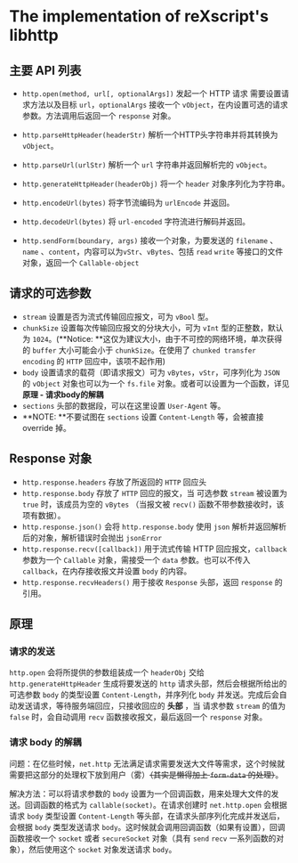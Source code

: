 # The implementation of reXscript's libhttp

## 主要 API 列表

- `http.open(method, url[, optionalArgs])` 发起一个 HTTP 请求 需要设置请求方法以及目标 `url`，`optionalArgs` 接收一个 `vObject`，在内设置可选的请求参数。方法调用后返回一个 `response` 对象。

- `http.parseHttpHeader(headerStr)` 解析一个HTTP头字符串并将其转换为 `vObject`。
- `http.parseUrl(urlStr)` 解析一个 `url` 字符串并返回解析完的 `vObject`。
- `http.generateHttpHeader(headerObj)` 将一个 `header` 对象序列化为字符串。
- `http.encodeUrl(bytes)` 将字节流编码为 `urlEncode` 并返回。
- `http.decodeUrl(bytes)` 将 `url-encoded` 字符流进行解码并返回。
- `http.sendForm(boundary, args)` 接收一个对象，为要发送的 `filename` 、`name` 、`content`，内容可以为`vStr`、`vBytes`、包括 `read` `write` 等接口的文件对象，返回一个 `Callable-object`

## 请求的可选参数

- `stream` 设置是否为流式传输回应报文，可为 `vBool` 型。
- `chunkSize` 设置每次传输回应报文的分块大小，可为 `vInt` 型的正整数，默认为 `1024`。(**Notice: **这仅为建议大小，由于不可控的网络环境，单次获得的 `buffer` 大小可能会小于 `chunkSize`。在使用了 `chunked transfer encoding` 的 `HTTP` 回应中，该项不起作用)
- `body` 设置请求的载荷（即请求报文）可为 `vBytes`，`vStr`，可序列化为 `JSON` 的 `vObject` 对象也可以为一个 `fs.file` 对象。或者可以设置为一个函数，详见 **原理 - 请求body的解耦**
- `sections` 头部的数据段，可以在这里设置 `User-Agent` 等。
- **NOTE: **不要试图在 `sections` 设置 `Content-Length` 等，会被直接 override 掉。

## Response 对象

- `http.response.headers` 存放了所返回的 `HTTP` 回应头
- `http.response.body` 存放了 `HTTP` 回应的报文，当 可选参数 `stream` 被设置为 `true` 时，该成员为空的 `vBytes` （当报文被 `recv()` 函数不带参数接收时，该项有数据）。
- `http.response.json()` 会将 `http.response.body` 使用 `json` 解析并返回解析后的对象，解析错误时会抛出 `jsonError`
- `http.response.recv([callback])` 用于流式传输 HTTP 回应报文，`callback` 参数为一个 `Callable` 对象，需接受一个 `data` 参数。也可以不传入`callback`，在内存接收报文并设置 `body` 的内容。
- `http.response.recvHeaders()` 用于接收 `Response` 头部，返回 `response` 的引用。

## 原理

### 请求的发送

`http.open` 会将所提供的参数组装成一个 `headerObj` 交给 `http.generateHttpHeader` 生成将要发送的 `http` 请求头部，然后会根据所给出的可选参数 `body` 的类型设置 `Content-Length`，并序列化 `body` 并发送。完成后会自动发送请求，等待服务端回应，只接收回应的 **头部** ，当 请求参数 `stream` 的值为 `false` 时，会自动调用 `recv` 函数接收报文，最后返回一个 `response` 对象。

### 请求 body 的解耦

问题：在亿些时候，`net.http` 无法满足请求需要发送大文件等需求，这个时候就需要把这部分的处理权下放到用户（雾）<s>（其实是懒得加上 `form-data` 的处理）</s>。

解决方法：可以将请求参数的 `body` 设置为一个回调函数，用来处理大文件的发送。回调函数的格式为 `callable(socket)`。在请求创建时 `net.http.open` 会根据请求 `body` 类型设置 `Content-Length` 等头部，在请求头部序列化完成并发送后，会根据 `body` 类型发送请求 `body`。这时候就会调用回调函数（如果有设置），回调函数接收一个 `socket` 或者 `secureSocket` 对象（具有 `send` `recv` 一系列函数的对象），然后使用这个 `socket` 对象发送请求 `body`。